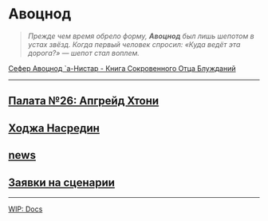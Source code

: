 # Авоцнод  

> *Прежде чем время обрело форму, **Авоцнод** был лишь шепотом в устах звёзд. Когда первый человек спросил: «Куда ведёт эта дорога?» — шепот стал воплем.*  

[Сефер Авоцнод `а-Нистар - Книга Сокровенного Отца Блужданий](about.md)   

---  

## [Палата №26: Апгрейд Хтони](./content/khthon-26/index.md)

## [Ходжа Насредин](./content/nasredin/index.md)

## [news](./content/news/index.md)

## [Заявки на сценарии](./content/pitch/index.md)


---  

[WIP: Docs](/docc/documentation/scriptdocs/)  